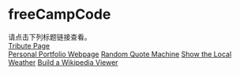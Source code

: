 # freeCampCode  
请点击下列标题链接查看。<br>
[Tribute Page](https://everend.github.io/Air/Tribute%20Page.html)<br>
[Personal Portfolio Webpage](https://everend.github.io/Air/Personal%20Portfolio%20Webpage.html)
[Random Quote Machine](https://everend.github.io/Air/Random%20Quote%20Machine.html)
[Show the Local Weather](http://htmlpreview.github.io/?https://github.com/everend/Air/blob/master/Show%20the%20Local%20Weather.html)
[Build a Wikipedia Viewer](https://everend.github.io/Air/Build%20a%20Wikipedia%20Viewer.html)
